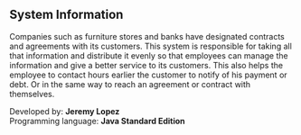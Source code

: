 <h2>System Information</h2>

Companies such as furniture stores and banks have designated contracts and agreements with its 
customers. This system is responsible for taking all that information and distribute it evenly 
so that employees can manage the information and give a better service to its customers. 
This also helps the employee to contact hours earlier the customer to notify of his payment or debt. 
Or in the same way to reach an agreement or contract with themselves.

Developed by: <strong>Jeremy Lopez</strong> <br />
Programming language: <strong>Java Standard Edition</strong>



